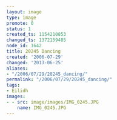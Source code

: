 ```yaml
---
layout: image
type: image
promote: 0
status: 1
created_ts: 1154210853
changed_ts: 1372159485
node_id: 1642
title: 20245 Dancing
created: '2006-07-29'
changed: '2013-06-25'
aliases:
- "/2006/07/29/20245_dancing/"
permalink: "/2006/07/29/20245_dancing/"
tags:
- Eilidh
images:
- - src: image/images/IMG_0245.JPG
    name: IMG_0245.JPG
---
```


